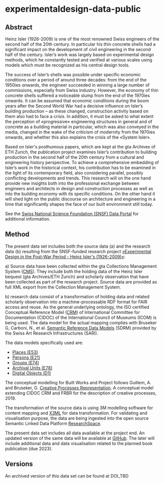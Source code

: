 # experimentaldesign-data-public
 
## Abstract
Heinz Isler (1926-2009) is one of the most renowned Swiss engineers of the second half of the 20th century. In particular his thin concrete shells had a significant impact on the development of civil engineering in the second half of the century. Isler’s work was largely based on experimental design methods, which he constantly tested and verified at various scales using models which must be recognized as his central design tools.

The success of  Isler’s shells was possible under specific economic conditions over a period of around three decades: from the end of the 1950ies onwards, the engineer succeeded in winning a large number of commissions, especially from Swiss industry. However, the economy of thin concrete shells suffered a noticeable slump from the end of the 1970ies onwards. It can be assumed that economic conditions during the boom years after the Second World War had a decisive influence on Isler’s building production – as these changed, construction activity based on them also had to face a crisis. In addition, it must be asked to what extent the perception of «progressive» engineering structures in general and of concrete as a building material in particular, which was also conveyed in the media, changed in the wake of the criticism of modernity from the 1970ies onwards, and whether this also explains the crisis of the «System Isler».

Based on Isler's posthumous papers, which are kept at the gta Archives of ETH Zurich, the publication project examines Isler’s contribution to building production in the second half of the 20th century from a cultural and engineering history perspective. To achieve a comprehensive embedding of Isler’s work in the historical context, his contribution has to be examined in the light of its contemporary field, also considering parallel, possibly conflicting developments and trends. This research will on the one hand provide new insights both into the professional exchange between engineers and architects in design and construction processes as well as into the building economy with its specific conditions. On the other hand it will shed light on the public discourse on architecture and engineering in a time that significantly shapes the face of our built environment still today.

See the [Swiss National Science Foundation (SNSF) Data Portal](https://data.snf.ch/grants/grant/179095) for additional information. 
 
## Method
The present data set includes both the source data (a) and the research data (b) resulting from the SNSF-funded research project [»Experimental Design in the Post-War Period - Heinz Isler's (1926-2009)«](https://data.snf.ch/grants/grant/179095): 
	
a) Source data have been collected within the gta Collections Management System ([CMS](https://collections.gta.arch.ethz.ch/)). They include both the holding data of the Heinz Isler bequest (gta Archives/ETH Zurich) and scholarly observation  that have been collected as part of the research project. Source data are provided as full XML export from the Collection Management System. 

b) research data consist of a transformation of holding data and related scholarly observation into a machine-processable RDF format for FAIR access and reuse. As the general underlying ontology, the ISO certified Conceptual Reference Model ([CRM](https://www.cidoc-crm.org/)) of International Committee for Documentation (CIDOC) of the International Council of Museums (ICOM) is being used. The data model for the actual mapping complies with Bruseker G, Carboni, N., et al. [Semantic Reference Data Models](https://docs.swissartresearch.net/) (SDRM) provided by the Swiss Art Research Infrastructures (SARI). 

The data models specifically used are: 
- [Places (E53)](https://docs.swissartresearch.net/et/place/)
- [Persons (E21)](https://docs.swissartresearch.net/et/persons/)
- [Groups (E74)](https://docs.swissartresearch.net/et/group/)
- [Archival Units (E78)](https://docs.swissartresearch.net/et/archival/)
- [Digital Objects (D1)](https://docs.swissartresearch.net/et/do/)

The conceptual modelling for Built Works and Project follows Guillem, A. and Bruseker, G. [Creative Processes Representation](https://github.com/Habennin/crmcpr). A conceptual model extending CIDOC CRM and FRBR for the description of creative processes, 2019. 

The transformation of the source data is using 3M modelling software for content mapping and [X3ML](https://www.ics.forth.gr/isl/x3ml-toolkit) for data transformation. For validating and visualisation purpose, the data are being ingested into the open source Semantic Linked Data Platform [ResearchSpace](https://github.com/researchspace/researchspace). 

The present data set includes all data available at the project end. An updated version of the same data will be available at [GitHub](https://github.com/gtadigital/experimentaldesign-data-public). The later will include additional data and data visualisation related to the planned book publication (due 2023).     

## Versions
An archived version of this data set can be found at DOI_TBD 

